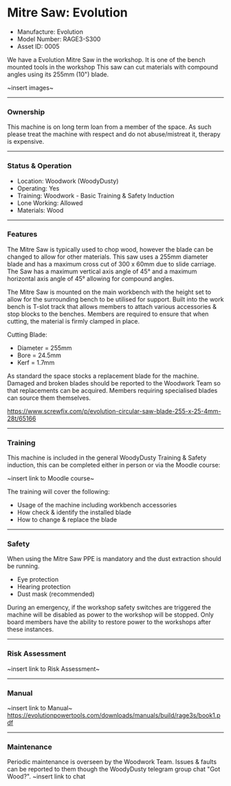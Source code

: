 # Mitre Saw: Evolution

- Manufacture: Evolution
- Model Number: RAGE3-S300
- Asset ID: 0005

We have a Evolution Mitre Saw in the workshop. It is one of the bench mounted tools in the workshop
This saw can cut materials with compound angles using its 255mm (10") blade.

~insert images~

---

### **Ownership**
This machine is on long term loan from a member of the space. As such please treat the machine with respect and do not abuse/mistreat it, therapy is expensive.

---

### **Status & Operation**

- Location: Woodwork (WoodyDusty)
- Operating: Yes
- Training: Woodwork - Basic Training & Safety Induction
- Lone Working: Allowed
- Materials: Wood

---

### **Features**
The Mitre Saw is typically used to chop wood, however the blade can be changed to allow for other materials.  This saw uses a 255mm diameter blade and has a maximum cross cut of 300 x 60mm due to slide carriage. The Saw has a maximum vertical axis angle of 45&deg; and a maximum horizontal axis angle of 45&deg; allowing for compound angles.

The Mitre Saw is mounted on the main workbench with the height set to allow for the surrounding bench to be utilised for support.  Built into the work bench is T-slot track that allows members to attach various accessories & stop blocks to the benches.  Members are required to ensure that when cutting, the material is firmly clamped in place.

Cutting Blade:
- Diameter = 255mm
- Bore = 24.5mm
- Kerf = 1.7mm

As standard the space stocks a replacement blade for the machine.  Damaged and broken blades should be reported to the Woodwork Team so that replacements can be acquired.  Members requiring
specialised blades can source them themselves.  

https://www.screwfix.com/p/evolution-circular-saw-blade-255-x-25-4mm-28t/65166

---

### **Training**
This machine is included in the general WoodyDusty Training & Safety induction, this can be completed either in person or via the Moodle course:

~insert link to Moodle course~

The training will cover the following:
  - Usage of the machine including  workbench accessories
  - How check & identify the installed blade
  - How to change & replace the blade

---

### **Safety**
When using the Mitre Saw PPE is mandatory and the dust extraction should be running.
  - Eye protection
  - Hearing protection
  - Dust mask (recommended)

During an emergency, if the workshop safety switches are triggered the machine will be disabled as power to the workshop will be stopped. Only board members have the ability to restore power to the workshops after these instances.

---

### **Risk Assessment**
~insert link to Risk Assessment~

---

### **Manual**
~insert link to Manual~
https://evolutionpowertools.com/downloads/manuals/build/rage3s/book1.pdf

---

### **Maintenance**
Periodic maintenance is overseen by the Woodwork Team.  Issues & faults can be reported to them though the WoodyDusty telegram group chat "Got Wood?". ~insert link to chat